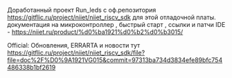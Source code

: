 Доработанный проект Run_leds с оф.репозитория https://gitflic.ru/project/niiet/niiet_riscv_sdk для этой отладочной платы. 
документация на микроконтроллер , быстрый старт , ссылки и патчи IDE - https://niiet.ru/product/%d0%ba1921%d0%b2%d0%b3015/

Official: Обновления,  ERRARTA и  новости тут https://gitflic.ru/project/niiet/niiet_riscv_sdk/file?file=doc%2F%D0%9A1921VG015&commit=97313ba734d3834efe89bfc754486338b1bf2619
